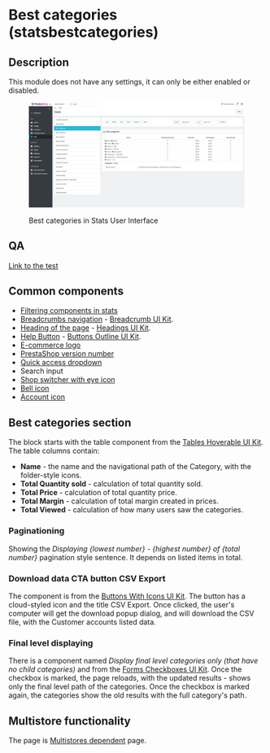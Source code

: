 # Best categories (statsbestcategories)

## Description

This module does not have any settings, it can only be either enabled or disabled.

<figure><img src="../../../../../.gitbook/assets/image (37).png" alt="Best categories in Stats UI"><figcaption><p>Best categories in Stats User Interface</p></figcaption></figure>

## QA&#x20;

[Link to the test](https://build.prestashop-project.org/test-scenarios/scenarios/modules/statsbestcategories.html)

## Common components

* [Filtering components in stats](../../../common-components/filtering-components-in-stats.md)
* [Breadcrumbs navigation](broken-reference) - [Breadcrumb UI Kit](https://build.prestashop.com/prestashop-ui-kit/?path=/story/breadcrumb--breadcrumb).
* [Heading of the page](broken-reference) - [Headings UI Kit](https://build.prestashop.com/prestashop-ui-kit/?path=/story/headings--headings).
* [Help Button](broken-reference) - [Buttons Outline UI Kit](https://build.prestashop.com/prestashop-ui-kit/?path=/story/buttons--outline).
* [E-commerce logo](../../../common-components/back-office-header/prestashop-logo.md)&#x20;
* [PrestaShop version number](../../../common-components/prestashop-version-number.md)&#x20;
* [Quick access dropdown](../../../common-components/quick-access-dropdown.md)&#x20;
* Search input&#x20;
* [Shop switcher with eye icon](../../../common-components/shop-switcher-with-eye-icon.md)
* [Bell icon ](http://localhost:5000/o/6xEtMtELrAxy06GNiu8U/s/vC6mdBD5H2USRjmzInGX/)
* [Account icon](../../../common-components/account-icon.md)&#x20;

## Best categories section

The block starts with the table component from the [Tables Hoverable UI Kit](https://build.prestashop-project.org/prestashop-ui-kit/?path=/story/tables--hoverable). The table columns contain:

* **Name** - the name and the navigational path of the Category, with the folder-style icons.
* **Total Quantity sold** - calculation of total quantity sold.
* **Total Price** - calculation of total quantity price.
* **Total Margin** - calculation of total margin created in prices.
* **Total Viewed** - calculation of how many users saw the categories.

### Paginationing

Showing the _Displaying {lowest number} - {highest number} of {total number}_ pagination style sentence. It depends on listed items in total.

### Download data CTA button CSV Export

The component is from the [Buttons With Icons UI Kit](https://build.prestashop-project.org/prestashop-ui-kit/?path=/story/buttons--buttons-with-icons). The button has a cloud-styled icon and the title CSV Export. Once clicked, the user's computer will get the download popup dialog, and will download the CSV file, with the Customer accounts listed data.

### Final level displaying

There is a component named _Display final level categories only (that have no child categories)_ and from the [Forms Checkboxes UI Kit](https://build.prestashop-project.org/prestashop-ui-kit/?path=/story/forms--checkboxes). Once the checkbox is marked, the page reloads, with the updated results - shows only the final level path of the categories. Once the checkbox is marked again, the categories show the old results with the full category's path.

## Multistore functionality

The page is [Multistores dependent](../../../common-components/multistores-dependent.md) page.



